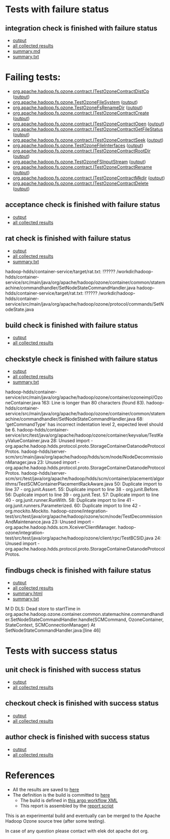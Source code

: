 # Tests with failure status

## integration check is finished with failure status

   * [output](https://raw.githubusercontent.com/elek/ozone-ci-03/master/pr/pr-hdds-1880-decom-datanodework-shkhm/integration/output.log)
   * [all collected results](https://github.com/elek/ozone-ci-03/tree/master/pr/pr-hdds-1880-decom-datanodework-shkhm/integration)
   * [summary.md](https://github.com/elek/ozone-ci-03/tree/master/pr/pr-hdds-1880-decom-datanodework-shkhm/integration/summary.md)
   * [summary.txt](https://github.com/elek/ozone-ci-03/tree/master/pr/pr-hdds-1880-decom-datanodework-shkhm/integration/summary.txt)

# Failing tests: 

 * [org.apache.hadoop.fs.ozone.contract.ITestOzoneContractDistCp](hadoop-ozone/ozonefs/org.apache.hadoop.fs.ozone.contract.ITestOzoneContractDistCp.txt) ([output](hadoop-ozone/ozonefs/org.apache.hadoop.fs.ozone.contract.ITestOzoneContractDistCp-output.txt))
 * [org.apache.hadoop.fs.ozone.TestOzoneFileSystem](hadoop-ozone/ozonefs/org.apache.hadoop.fs.ozone.TestOzoneFileSystem.txt) ([output](hadoop-ozone/ozonefs/org.apache.hadoop.fs.ozone.TestOzoneFileSystem-output.txt))
 * [org.apache.hadoop.fs.ozone.TestOzoneFsRenameDir](hadoop-ozone/ozonefs/org.apache.hadoop.fs.ozone.TestOzoneFsRenameDir.txt) ([output](hadoop-ozone/ozonefs/org.apache.hadoop.fs.ozone.TestOzoneFsRenameDir-output.txt))
 * [org.apache.hadoop.fs.ozone.contract.ITestOzoneContractCreate](hadoop-ozone/ozonefs/org.apache.hadoop.fs.ozone.contract.ITestOzoneContractCreate.txt) ([output](hadoop-ozone/ozonefs/org.apache.hadoop.fs.ozone.contract.ITestOzoneContractCreate-output.txt))
 * [org.apache.hadoop.fs.ozone.contract.ITestOzoneContractOpen](hadoop-ozone/ozonefs/org.apache.hadoop.fs.ozone.contract.ITestOzoneContractOpen.txt) ([output](hadoop-ozone/ozonefs/org.apache.hadoop.fs.ozone.contract.ITestOzoneContractOpen-output.txt))
 * [org.apache.hadoop.fs.ozone.contract.ITestOzoneContractGetFileStatus](hadoop-ozone/ozonefs/org.apache.hadoop.fs.ozone.contract.ITestOzoneContractGetFileStatus.txt) ([output](hadoop-ozone/ozonefs/org.apache.hadoop.fs.ozone.contract.ITestOzoneContractGetFileStatus-output.txt))
 * [org.apache.hadoop.fs.ozone.contract.ITestOzoneContractSeek](hadoop-ozone/ozonefs/org.apache.hadoop.fs.ozone.contract.ITestOzoneContractSeek.txt) ([output](hadoop-ozone/ozonefs/org.apache.hadoop.fs.ozone.contract.ITestOzoneContractSeek-output.txt))
 * [org.apache.hadoop.fs.ozone.TestOzoneFileInterfaces](hadoop-ozone/ozonefs/org.apache.hadoop.fs.ozone.TestOzoneFileInterfaces.txt) ([output](hadoop-ozone/ozonefs/org.apache.hadoop.fs.ozone.TestOzoneFileInterfaces-output.txt))
 * [org.apache.hadoop.fs.ozone.contract.ITestOzoneContractRootDir](hadoop-ozone/ozonefs/org.apache.hadoop.fs.ozone.contract.ITestOzoneContractRootDir.txt) ([output](hadoop-ozone/ozonefs/org.apache.hadoop.fs.ozone.contract.ITestOzoneContractRootDir-output.txt))
 * [org.apache.hadoop.fs.ozone.TestOzoneFSInputStream](hadoop-ozone/ozonefs/org.apache.hadoop.fs.ozone.TestOzoneFSInputStream.txt) ([output](hadoop-ozone/ozonefs/org.apache.hadoop.fs.ozone.TestOzoneFSInputStream-output.txt))
 * [org.apache.hadoop.fs.ozone.contract.ITestOzoneContractRename](hadoop-ozone/ozonefs/org.apache.hadoop.fs.ozone.contract.ITestOzoneContractRename.txt) ([output](hadoop-ozone/ozonefs/org.apache.hadoop.fs.ozone.contract.ITestOzoneContractRename-output.txt))
 * [org.apache.hadoop.fs.ozone.contract.ITestOzoneContractMkdir](hadoop-ozone/ozonefs/org.apache.hadoop.fs.ozone.contract.ITestOzoneContractMkdir.txt) ([output](hadoop-ozone/ozonefs/org.apache.hadoop.fs.ozone.contract.ITestOzoneContractMkdir-output.txt))
 * [org.apache.hadoop.fs.ozone.contract.ITestOzoneContractDelete](hadoop-ozone/ozonefs/org.apache.hadoop.fs.ozone.contract.ITestOzoneContractDelete.txt) ([output](hadoop-ozone/ozonefs/org.apache.hadoop.fs.ozone.contract.ITestOzoneContractDelete-output.txt))

## acceptance check is finished with failure status

   * [output](https://raw.githubusercontent.com/elek/ozone-ci-03/master/pr/pr-hdds-1880-decom-datanodework-shkhm/acceptance/output.log)
   * [all collected results](https://github.com/elek/ozone-ci-03/tree/master/pr/pr-hdds-1880-decom-datanodework-shkhm/acceptance)


## rat check is finished with failure status

   * [output](https://raw.githubusercontent.com/elek/ozone-ci-03/master/pr/pr-hdds-1880-decom-datanodework-shkhm/rat/output.log)
   * [all collected results](https://github.com/elek/ozone-ci-03/tree/master/pr/pr-hdds-1880-decom-datanodework-shkhm/rat)
   * [summary.txt](https://github.com/elek/ozone-ci-03/tree/master/pr/pr-hdds-1880-decom-datanodework-shkhm/rat/summary.txt)

hadoop-hdds/container-service/target/rat.txt: !????? /workdir/hadoop-hdds/container-service/src/main/java/org/apache/hadoop/ozone/container/common/statemachine/commandhandler/SetNodeStateCommandHandler.java
hadoop-hdds/container-service/target/rat.txt: !????? /workdir/hadoop-hdds/container-service/src/main/java/org/apache/hadoop/ozone/protocol/commands/SetNodeState.java

## build check is finished with failure status

   * [output](https://raw.githubusercontent.com/elek/ozone-ci-03/master/pr/pr-hdds-1880-decom-datanodework-shkhm/build/output.log)
   * [all collected results](https://github.com/elek/ozone-ci-03/tree/master/pr/pr-hdds-1880-decom-datanodework-shkhm/build)


## checkstyle check is finished with failure status

   * [output](https://raw.githubusercontent.com/elek/ozone-ci-03/master/pr/pr-hdds-1880-decom-datanodework-shkhm/checkstyle/output.log)
   * [all collected results](https://github.com/elek/ozone-ci-03/tree/master/pr/pr-hdds-1880-decom-datanodework-shkhm/checkstyle)
   * [summary.txt](https://github.com/elek/ozone-ci-03/tree/master/pr/pr-hdds-1880-decom-datanodework-shkhm/checkstyle/summary.txt)

hadoop-hdds/container-service/src/main/java/org/apache/hadoop/ozone/container/ozoneimpl/OzoneContainer.java
 163: Line is longer than 80 characters (found 83).
hadoop-hdds/container-service/src/main/java/org/apache/hadoop/ozone/container/common/statemachine/commandhandler/SetNodeStateCommandHandler.java
 68: &apos;getCommandType&apos; has incorrect indentation level 2, expected level should be 6.
hadoop-hdds/container-service/src/test/java/org/apache/hadoop/ozone/container/keyvalue/TestKeyValueContainer.java
 28: Unused import - org.apache.hadoop.hdds.protocol.proto.StorageContainerDatanodeProtocolProtos.
hadoop-hdds/server-scm/src/main/java/org/apache/hadoop/hdds/scm/node/NodeDecommissionManager.java
 23: Unused import - org.apache.hadoop.hdds.protocol.proto.StorageContainerDatanodeProtocolProtos.
hadoop-hdds/server-scm/src/test/java/org/apache/hadoop/hdds/scm/container/placement/algorithms/TestSCMContainerPlacementRackAware.java
 50: Duplicate import to line 37 - org.junit.Assert.
 55: Duplicate import to line 38 - org.junit.Before.
 56: Duplicate import to line 39 - org.junit.Test.
 57: Duplicate import to line 40 - org.junit.runner.RunWith.
 58: Duplicate import to line 41 - org.junit.runners.Parameterized.
 60: Duplicate import to line 42 - org.mockito.Mockito.
hadoop-ozone/integration-test/src/test/java/org/apache/hadoop/ozone/scm/node/TestDecommissionAndMaintenance.java
 23: Unused import - org.apache.hadoop.hdds.scm.XceiverClientManager.
hadoop-ozone/integration-test/src/test/java/org/apache/hadoop/ozone/client/rpc/TestBCSID.java
 24: Unused import - org.apache.hadoop.hdds.protocol.proto.StorageContainerDatanodeProtocolProtos.

## findbugs check is finished with failure status

   * [output](https://raw.githubusercontent.com/elek/ozone-ci-03/master/pr/pr-hdds-1880-decom-datanodework-shkhm/findbugs/output.log)
   * [all collected results](https://github.com/elek/ozone-ci-03/tree/master/pr/pr-hdds-1880-decom-datanodework-shkhm/findbugs)
   * [summary.html](https://elek.github.io/ozone-ci-03/pr/pr-hdds-1880-decom-datanodework-shkhm/findbugs/summary.html)
   * [summary.txt](https://github.com/elek/ozone-ci-03/tree/master/pr/pr-hdds-1880-decom-datanodework-shkhm/findbugs/summary.txt)

M D DLS: Dead store to startTime in org.apache.hadoop.ozone.container.common.statemachine.commandhandler.SetNodeStateCommandHandler.handle(SCMCommand, OzoneContainer, StateContext, SCMConnectionManager)  At SetNodeStateCommandHandler.java:[line 46]


# Tests with success status

## unit check is finished with success status

   * [output](https://raw.githubusercontent.com/elek/ozone-ci-03/master/pr/pr-hdds-1880-decom-datanodework-shkhm/unit/output.log)
   * [all collected results](https://github.com/elek/ozone-ci-03/tree/master/pr/pr-hdds-1880-decom-datanodework-shkhm/unit)


## checkout check is finished with success status

   * [output](https://raw.githubusercontent.com/elek/ozone-ci-03/master/pr/pr-hdds-1880-decom-datanodework-shkhm/checkout/output.log)
   * [all collected results](https://github.com/elek/ozone-ci-03/tree/master/pr/pr-hdds-1880-decom-datanodework-shkhm/checkout)


## author check is finished with success status

   * [output](https://raw.githubusercontent.com/elek/ozone-ci-03/master/pr/pr-hdds-1880-decom-datanodework-shkhm/author/output.log)
   * [all collected results](https://github.com/elek/ozone-ci-03/tree/master/pr/pr-hdds-1880-decom-datanodework-shkhm/author)




# References

 * All the results are saved to [here](https://github.com/elek/ozone-ci-03/tree/master/pr/pr-hdds-1880-decom-datanodework-shkhm/)
 * The definition is the build is committed to [here](https://github.com/elek/argo-ozone)
    * The build is defined in [this argo workflow XML](https://github.com/elek/argo-ozone/blob/master/ozone-build.yaml)
    * This report is assembled by the [report script](https://github.com/elek/argo-ozone/blob/master/scripts/report.sh)

This is an experimental build and eventually can be merged to the Apache Hadoop Ozone source tree (after some testing).

In case of any question please contact with elek dot apache dot org.
